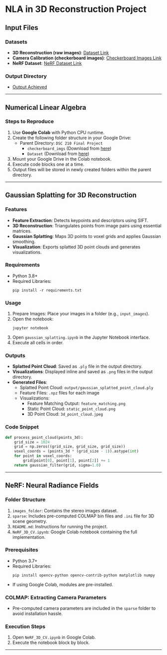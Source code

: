 # NLA in 3D Reconstruction Project

## Input Files
### Datasets
- **3D Reconstruction (raw images)**: [Dataset Link](https://drive.google.com/drive/folders/1TbdaAgl1JUMnI40lDh9wkbY0QbIzMqFC?usp=sharing)
- **Camera Calibration (checkerboard images)**: [Checkerboard Images Link](https://drive.google.com/drive/folders/1yWo7p490DPzUXQvoyZLQLH4GHCnNWQYh?usp=sharing)
- **NeRF Dataset**: [NeRF Dataset Link](https://drive.google.com/drive/u/2/folders/1oGS2biV2ec0nSUgIfG6A6bvU7TlG2wa2)

### Output Directory
- [Output Achieved](https://drive.google.com/drive/folders/1f_XtbQ4nPKVW7ScprS7jAGta3mPN8t8F?usp=sharing)

---

## Numerical Linear Algebra
### Steps to Reproduce
1. Use **Google Colab** with Python CPU runtime.
2. Create the following folder structure in your Google Drive:
    - Parent Directory: `DSC 210 Final Project`
        - `checkerboard_imgs` (Download from [here](https://drive.google.com/drive/folders/1yWo7p490DPzUXQvoyZLQLH4GHCnNWQYh?usp=sharing))
        - `Dataset` (Download from [here](https://drive.google.com/drive/folders/1TbdaAgl1JUMnI40lDh9wkbY0QbIzMqFC?usp=sharing))
3. Mount your Google Drive in the Colab notebook.
4. Execute code blocks one at a time.
5. Output files will be stored in newly created folders within the parent directory.

---

## Gaussian Splatting for 3D Reconstruction
### Features
- **Feature Extraction**: Detects keypoints and descriptors using SIFT.
- **3D Reconstruction**: Triangulates points from image pairs using essential matrices.
- **Gaussian Splatting**: Maps 3D points to voxel grids and applies Gaussian smoothing.
- **Visualization**: Exports splatted 3D point clouds and generates visualizations.

### Requirements
- Python 3.8+
- Required Libraries:
  ```
  pip install -r requirements.txt
  ```

### Usage
1. Prepare Images: Place your images in a folder (e.g., `input_images`).
2. Open the notebook:
   ```
   jupyter notebook
   ```
3. Open `gaussian_splatting.ipynb` in the Jupyter Notebook interface.
4. Execute all cells in order.

### Outputs
- **Splatted Point Cloud**: Saved as `.ply` file in the output directory.
- **Visualizations**: Displayed inline and saved as `.png` files in the output directory.
- **Generated Files**:
  - Splatted Point Cloud: `output/gaussian_splatted_point_cloud.ply`
  - Feature Files: `.npz` files for each image
  - Visualizations:
    - Feature Matching Output: `feature_matching.png`
    - Static Point Cloud: `static_point_cloud.png`
    - 3D Point Cloud: `3d_point_cloud.jpeg`

### Code Snippet
```python
def process_point_cloud(points_3d):
    grid_size = 1024
    grid = np.zeros((grid_size, grid_size, grid_size))
    voxel_coords = (points_3d * (grid_size - 1)).astype(int)
    for point in voxel_coords:
        grid[point[0], point[1], point[2]] += 1
    return gaussian_filter(grid, sigma=1.0)
```

---

## NeRF: Neural Radiance Fields
### Folder Structure
1. `images_folder`: Contains the stereo images dataset.
2. `sparse`: Includes pre-computed COLMAP bin files and `.ini` file for 3D scene geometry.
3. `README.md`: Instructions for running the project.
4. `NeRF_3D_CV.ipynb`: Google Colab notebook containing the full implementation.

### Prerequisites
- Python 3.7+
- Required Libraries:
  ```
  pip install opencv-python opencv-contrib-python matplotlib numpy
  ```
- If using Google Colab, modules are pre-installed.

### COLMAP: Extracting Camera Parameters
- Pre-computed camera parameters are included in the `sparse` folder to avoid installation hassle.

### Execution Steps
1. Open `NeRF_3D_CV.ipynb` in Google Colab.
2. Execute the notebook block by block.

---
